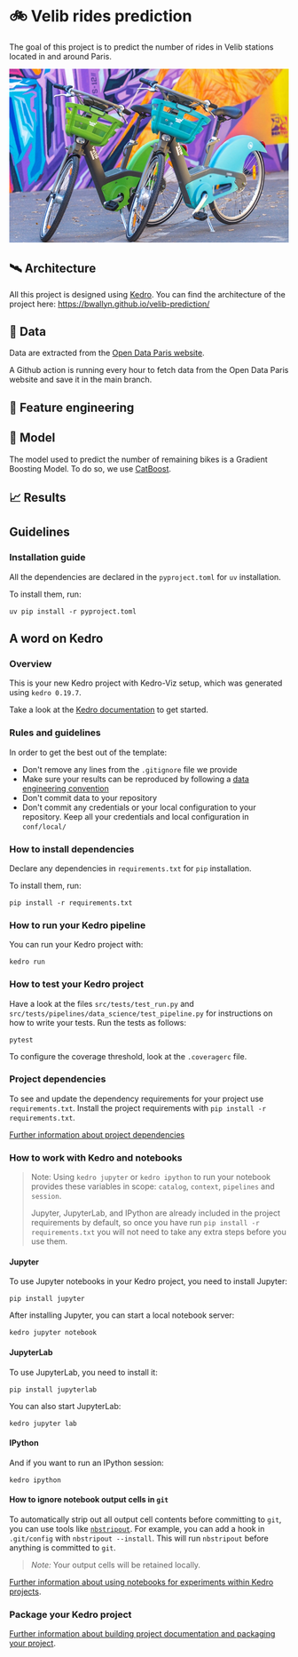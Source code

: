 # 🚲 Velib rides prediction

The goal of this project is to predict the number of rides in Velib stations located in and around Paris.

![Velib](./reports/images/velib-velo-electrique.jpeg)


## 🛰️ Architecture

All this project is designed using [Kedro](https://docs.kedro.org).
You can find the architecture of the project here: https://bwallyn.github.io/velib-prediction/


## 📡 Data

Data are extracted from the [Open Data Paris website](https://opendata.paris.fr/explore/dataset/velib-disponibilite-en-temps-reel/information/?disjunctive.name&disjunctive.is_installed&disjunctive.is_renting&disjunctive.is_returning&disjunctive.nom_arrondissement_communes).

A Github action is running every hour to fetch data from the Open Data Paris website and save it in the main branch.


## 🧪 Feature engineering


## 🚀 Model

The model used to predict the number of remaining bikes is a Gradient Boosting Model. To do so, we use [CatBoost](https://catboost.ai).


## 📈 Results


## Guidelines

### Installation guide

All the dependencies are declared in the `pyproject.toml` for `uv` installation.

To install them, run:

```
uv pip install -r pyproject.toml
```



## A word on Kedro
### Overview

This is your new Kedro project with Kedro-Viz setup, which was generated using `kedro 0.19.7`.

Take a look at the [Kedro documentation](https://docs.kedro.org) to get started.

### Rules and guidelines

In order to get the best out of the template:

* Don't remove any lines from the `.gitignore` file we provide
* Make sure your results can be reproduced by following a [data engineering convention](https://docs.kedro.org/en/stable/faq/faq.html#what-is-data-engineering-convention)
* Don't commit data to your repository
* Don't commit any credentials or your local configuration to your repository. Keep all your credentials and local configuration in `conf/local/`

### How to install dependencies

Declare any dependencies in `requirements.txt` for `pip` installation.

To install them, run:

```
pip install -r requirements.txt
```

### How to run your Kedro pipeline

You can run your Kedro project with:

```
kedro run
```

### How to test your Kedro project

Have a look at the files `src/tests/test_run.py` and `src/tests/pipelines/data_science/test_pipeline.py` for instructions on how to write your tests. Run the tests as follows:

```
pytest
```

To configure the coverage threshold, look at the `.coveragerc` file.

### Project dependencies

To see and update the dependency requirements for your project use `requirements.txt`. Install the project requirements with `pip install -r requirements.txt`.

[Further information about project dependencies](https://docs.kedro.org/en/stable/kedro_project_setup/dependencies.html#project-specific-dependencies)

### How to work with Kedro and notebooks

> Note: Using `kedro jupyter` or `kedro ipython` to run your notebook provides these variables in scope: `catalog`, `context`, `pipelines` and `session`.
>
> Jupyter, JupyterLab, and IPython are already included in the project requirements by default, so once you have run `pip install -r requirements.txt` you will not need to take any extra steps before you use them.

#### Jupyter
To use Jupyter notebooks in your Kedro project, you need to install Jupyter:

```
pip install jupyter
```

After installing Jupyter, you can start a local notebook server:

```
kedro jupyter notebook
```

#### JupyterLab
To use JupyterLab, you need to install it:

```
pip install jupyterlab
```

You can also start JupyterLab:

```
kedro jupyter lab
```

#### IPython
And if you want to run an IPython session:

```
kedro ipython
```

#### How to ignore notebook output cells in `git`
To automatically strip out all output cell contents before committing to `git`, you can use tools like [`nbstripout`](https://github.com/kynan/nbstripout). For example, you can add a hook in `.git/config` with `nbstripout --install`. This will run `nbstripout` before anything is committed to `git`.

> *Note:* Your output cells will be retained locally.

[Further information about using notebooks for experiments within Kedro projects](https://docs.kedro.org/en/develop/notebooks_and_ipython/kedro_and_notebooks.html).
### Package your Kedro project

[Further information about building project documentation and packaging your project](https://docs.kedro.org/en/stable/tutorial/package_a_project.html).
